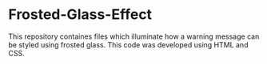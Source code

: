 # Frosted-Glass-Effect
This repository containes files which illuminate how a warning message can be styled using frosted glass. This code was developed using HTML and CSS.
